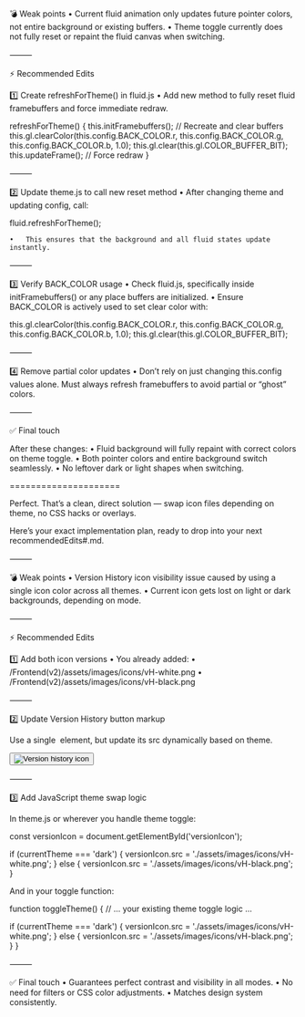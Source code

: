 💣 Weak points
	•	Current fluid animation only updates future pointer colors, not entire background or existing buffers.
	•	Theme toggle currently does not fully reset or repaint the fluid canvas when switching.

⸻

⚡ Recommended Edits

1️⃣ Create refreshForTheme() in fluid.js
	•	Add new method to fully reset fluid framebuffers and force immediate redraw.

refreshForTheme() {
    this.initFramebuffers();   // Recreate and clear buffers
    this.gl.clearColor(this.config.BACK_COLOR.r, this.config.BACK_COLOR.g, this.config.BACK_COLOR.b, 1.0);
    this.gl.clear(this.gl.COLOR_BUFFER_BIT);
    this.updateFrame();        // Force redraw
}


⸻

2️⃣ Update theme.js to call new reset method
	•	After changing theme and updating config, call:

fluid.refreshForTheme();

	•	This ensures that the background and all fluid states update instantly.

⸻

3️⃣ Verify BACK_COLOR usage
	•	Check fluid.js, specifically inside initFramebuffers() or any place buffers are initialized.
	•	Ensure BACK_COLOR is actively used to set clear color with:

this.gl.clearColor(this.config.BACK_COLOR.r, this.config.BACK_COLOR.g, this.config.BACK_COLOR.b, 1.0);
this.gl.clear(this.gl.COLOR_BUFFER_BIT);


⸻

4️⃣ Remove partial color updates
	•	Don’t rely on just changing this.config values alone. Must always refresh framebuffers to avoid partial or “ghost” colors.

⸻

✅ Final touch

After these changes:
	•	Fluid background will fully repaint with correct colors on theme toggle.
	•	Both pointer colors and entire background switch seamlessly.
	•	No leftover dark or light shapes when switching.

=====================

Perfect. That’s a clean, direct solution — swap icon files depending on theme, no CSS hacks or overlays.

Here’s your exact implementation plan, ready to drop into your next recommendedEdits#.md.

⸻

💣 Weak points
	•	Version History icon visibility issue caused by using a single icon color across all themes.
	•	Current icon gets lost on light or dark backgrounds, depending on mode.

⸻

⚡ Recommended Edits

1️⃣ Add both icon versions
	•	You already added:
	•	/Frontend(v2)/assets/images/icons/vH-white.png
	•	/Frontend(v2)/assets/images/icons/vH-black.png

⸻

2️⃣ Update Version History button markup

Use a single <img> element, but update its src dynamically based on theme.

<button class="version-button" aria-label="Version history">
  <img id="versionIcon" src="./assets/images/icons/vH-white.png" alt="Version history icon">
</button>


⸻

3️⃣ Add JavaScript theme swap logic

In theme.js or wherever you handle theme toggle:

const versionIcon = document.getElementById('versionIcon');

if (currentTheme === 'dark') {
  versionIcon.src = './assets/images/icons/vH-white.png';
} else {
  versionIcon.src = './assets/images/icons/vH-black.png';
}

And in your toggle function:

function toggleTheme() {
  // ... your existing theme toggle logic ...
  
  if (currentTheme === 'dark') {
    versionIcon.src = './assets/images/icons/vH-white.png';
  } else {
    versionIcon.src = './assets/images/icons/vH-black.png';
  }
}


⸻

✅ Final touch
	•	Guarantees perfect contrast and visibility in all modes.
	•	No need for filters or CSS color adjustments.
	•	Matches design system consistently.